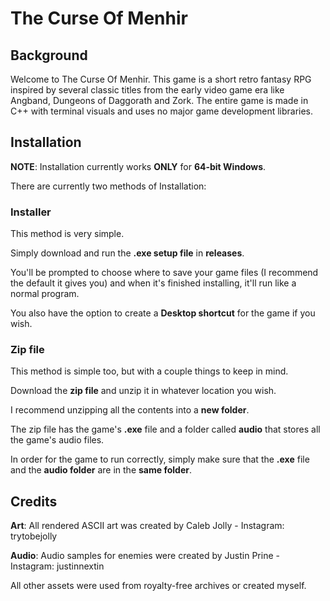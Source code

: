 # The Curse Of Menhir
 
## Background

Welcome to The Curse Of Menhir. This game is a short retro fantasy RPG inspired by several classic titles from the early video game era like Angband, Dungeons of Daggorath and Zork. The entire game is made in C++ with terminal visuals and uses no major game development libraries.

## Installation

**NOTE**: Installation currently works **ONLY** for **64-bit Windows**.

There are currently two methods of Installation:

### Installer

This method is very simple. 

Simply download and run the **.exe setup file** in **releases**. 

You'll be prompted to choose where to save your game files (I recommend the default it gives you) and when it's finished installing, it'll run like a normal program. 

You also have the option to create a **Desktop shortcut** for the game if you wish.  

### Zip file

This method is simple too, but with a couple things to keep in mind. 

Download the **zip file** and unzip it in whatever location you wish. 

I recommend unzipping all the contents into a **new folder**. 

The zip file has the game's **.exe** file and a folder called **audio** that stores all the game's audio files. 

In order for the game to run correctly, simply make sure that the **.exe** file and the **audio folder** are in the **same folder**. 

## Credits

**Art**: All rendered ASCII art was created by Caleb Jolly - Instagram: trytobejolly

**Audio**: Audio samples for enemies were created by Justin Prine - Instagram: justinnextin 

All other assets were used from royalty-free archives or created myself. 